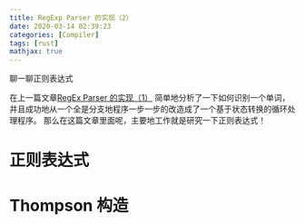 ```yaml
---
title: RegExp Parser 的实现（2）
date: 2020-03-14 02:39:23
categories: [Compiler]
tags: [rust]
mathjax: true
---
```


聊一聊正则表达式

<!--more-->

在上一篇文章[RegEx Parser 的实现（1）](/2020/03/14/regex-parser-overriw/) 简单地分析了一下如何识别一个单词，并且成功地从一个全是分支地程序一步一步的改造成了一个基于状态转换的循环处理程序。 那么在这篇文章里面呢，主要地工作就是研究一下正则表达式！

# 正则表达式

# Thompson 构造

